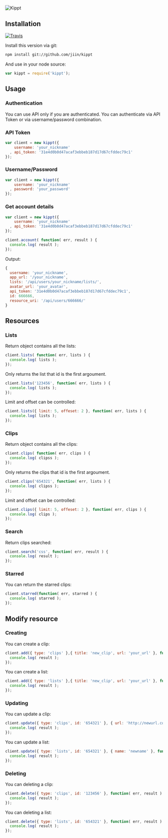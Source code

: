 ## 
###

![Kippt](https://kippt.com/static/img/kippt-150.png)

## Installation

[![Travis](https://api.travis-ci.org/jiin/kippt.png)](https://api.travis-ci.org/jiin/kippt)

Install this version via git:
```bash
npm install git://github.com/jiin/kippt
```

And use in your node source:
```javascript
var kippt = require('kippt');
```

## Usage

### Authentication

You can use API only if you are authenticated. You can authenticate via API Token or via username/password combination.

### API Token
```javascript
var client = new kippt({ 
    username: 'your_nickname'
  , api_token: '31e4d0b0d47acaf3ebbeb187d17d67cfddec79c1' 
});
```

### Username/Password
```javascript
var client = new kippt({ 
    username: 'your_nickname'
  , password: 'your_password'
});
```

### Get account details
```javascript
var client = new kippt({ 
    username: 'your_nickname'
  , api_token: '31e4d0b0d47acaf3ebbeb187d17d67cfddec79c1' 
});

client.account( function( err, result ) {
  console.log( result );
});
```

Output:
```javascript
{ 
  username: 'your_nickname',
  app_url: '/your_nickname',
  lists: '/api/users/your_nickname/lists/',
  avatar_url: 'your_avatar',
  api_token: '31e4d0b0d47acaf3ebbeb187d17d67cfddec79c1',
  id: 666666,
  resource_uri: '/api/users/666666/' 
}
```

## Resources

### Lists

Return object contains all the lists:
```javascript
client.lists( function( err, lists ) {
  console.log( lists );
});
```

Only returns the list that id is the first argoument.
```javascript
client.lists('123456', function( err, lists ) {
  console.log( lists );
});
```

Limit and offset can be controlled:
```javascript
client.lists({ limit: 5, offeset: 2 }, function( err, lists ) {
  console.log( lists );
});
```

### Clips

Return object contains all the clips:
```javascript
client.clips( function( err, clips ) {
  console.log( clipss );
});
```

Only returns the clips that id is the first argoument.
```javascript
client.clips('654321', function( err, lists ) {
  console.log( clipss );
});
```

Limit and offset can be controlled:
```javascript
client.clips({ limit: 5, offeset: 2 }, function( err, clips ) {
  console.log( clips );
});
```

### Search

Return clips searched:
```javascript
client.search('css', function( err, result ) {
  console.log( result );
});
```

### Starred

You can return the starred clips:
```javascript
client.starred(function( err, starred ) {
  console.log( starred );
});
```

## Modify resource

### Creating

You can create a clip:
```javascript
client.add({ type: 'clips' },{ title: 'new_clip', url: 'your_url' }, function( err, result ) {
  console.log( result );
});
```
You can create a list:
```javascript
client.add({ type: 'lists' },{ title: 'new_clip', url: 'your_url' }, function( err, result ) {
  console.log( result );
});
```

### Updating

You can update a clip:
```javascript
client.update({ type: 'clips', id: '654321' }, { url: 'http://newurl.com/' }, function( err, result ) {
  console.log( result );
});
```

You can update a list:
```javascript
client.update({ type: 'lists', id: '654321' }, { name: 'newname' }, function( err, result ) {
  console.log( result );
});
```

### Deleting

You can deleting a clip:
```javascript
client.delete({ type: 'clips', id: '123456' }, function( err, result ) {
  console.log( result );
});
```
You can deleting a list:
```javascript
client.delete({ type: 'lists', id: '654321' }, function( err, result ) {
  console.log( result );
});
```